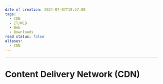 ```yaml
---
date of creation: 2024-07-07T19:57:00
tags:
  - CDN
  - IT/WEB
  - Web
  - Downloads
read status: false
aliases:
  - CDN
---
```

---
# Content Delivery Network (CDN)